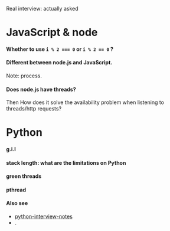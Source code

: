 Real interview: actually asked

# JavaScript & node

#### Whether to use `i % 2 === 0`  or `i % 2 == 0` ?
#### Different between node.js and JavaScript.
Note: process.
#### Does node.js have threads?
Then How does it solve the availability problem when listening to threads/http requests?

# Python

#### g.i.l
#### stack length: what are the limitations on Python
#### green threads
#### pthread

#### Also see
* [python-interview-notes](python-interview-notes.md)
* .
